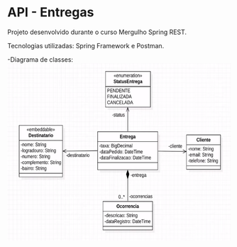 # API - Entregas

Projeto desenvolvido durante o curso Mergulho Spring REST.

Tecnologias utilizadas: Spring Framework e Postman. 

-Diagrama de classes:
<img src="https://github.com/ViniciusSB/Api-Entregas/blob/master/src/main/resources/images/readme/uml%20api-pedidos.png" height="400px" width="600">